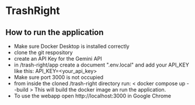 # TrashRight
## How to run the application
- Make sure Docker Desktop is installed correctly
- clone the git respository
- create an API Key for the Gemini API
- in /trash-right/app create a document ".env.local" and add your API_KEY like this:
    API_KEY=<your_api_key>
- Make sure port 3000 is not occupied
- from inside the cloned /trash-right directory run:
< docker compose up --build >
This will build the docker image an run the application.
- To use the webapp open http://localhost:3000 in Google Chrome
